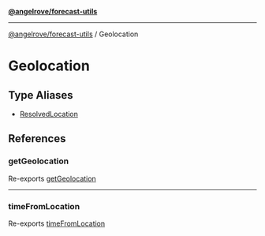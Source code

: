 [**@angelrove/forecast-utils**](../README.md)

***

[@angelrove/forecast-utils](../README.md) / Geolocation

# Geolocation

## Type Aliases

- [ResolvedLocation](type-aliases/ResolvedLocation.md)

## References

### getGeolocation

Re-exports [getGeolocation](../index/functions/getGeolocation.md)

***

### timeFromLocation

Re-exports [timeFromLocation](../index/functions/timeFromLocation.md)
